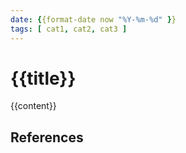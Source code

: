 ```yaml
---
date: {{format-date now "%Y-%m-%d" }}
tags: [ cat1, cat2, cat3 ]
---
```


# {{title}}

{{content}}

## References
